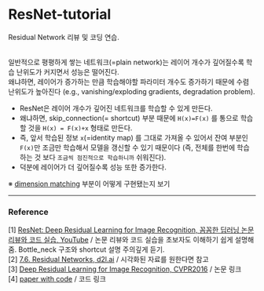 # ResNet-tutorial
Residual Network 리뷰 및 코딩 연습. <br/><br/>

일반적으로 평평하게 쌓는 네트워크(=plain network)는 레이어 개수가 깊어질수록 학습 난위도가 커지면서 성능은 떨어진다. <br/>
왜냐하면, 레이어가 증가하는 만큼 학습해야할 파라미터 개수도 증가하기 때문에 수렴 난위도가 높아진다 (e.g., vanishing/exploding gradients, degradation problem). 

* ResNet은 레이어 개수가 깊어진 네트워크를 학습할 수 있게 만든다. 
* 왜냐하면, skip_connection(= shortcut) 부분 때문에 ```H(x)=F(x)``` 를 통으로 학습할 것을 ```H(x) = F(x)+x``` 형태로 만든다. 
* 즉, 앞서 학습된 정보 ```x```(=identity map) 를 그대로 가져올 수 있어서 잔여 부분인 ```F(x)```만 조금만 학습해서 모델을 갱신할 수 있기 때문이다 (즉, 전체를 한번에 학습하는 것 보다 ```조금씩 점진적으로 학습하니까``` 쉬워진다). 
* 덕분에 레이어가 더 깊어질수록 성능 또한 증가한다. 


※ [dimension matching](https://youtu.be/671BsKl8d0E?t=1628) 부분이 어떻게 구현됐는지 보기


***
### Reference 
[1] [ResNet: Deep Residual Learning for Image Recognition, 꼼꼼한 딥러닝 논문 리뷰와 코드 실습, YouTube](https://youtu.be/671BsKl8d0E) / 논문 리뷰와 코드 실습을 초보자도 이해하기 쉽게 설명해줌. Bottle_neck 구조와 shortcut 설명 주의깊게 듣기.  <br/>
[2] [7.6. Residual Networks, d2l.ai](https://d2l.ai/chapter_convolutional-modern/resnet.html) / 시각화된 자료를 원한다면 참고 <br/>
[3] [Deep Residual Learning for Image Recognition, CVPR2016](https://openaccess.thecvf.com/content_cvpr_2016/html/He_Deep_Residual_Learning_CVPR_2016_paper.html) / 논문 링크 <br/>
[4] [paper with code](https://paperswithcode.com/paper/deep-residual-learning-for-image-recognition) / 코드 링크 

